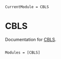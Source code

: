 ```@meta
CurrentModule = CBLS
```

# CBLS

Documentation for [CBLS](https://github.com/JuliaConstraints/CBLS.jl).

```@index
```

```@autodocs
Modules = [CBLS]
```
